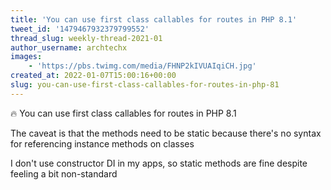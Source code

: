 ```yaml
---
title: 'You can use first class callables for routes in PHP 8.1'
tweet_id: '1479467932379799552'
thread_slug: weekly-thread-2021-01
author_username: archtechx
images:
    - 'https://pbs.twimg.com/media/FHNP2kIVUAIqiCH.jpg'
created_at: 2022-01-07T15:00:16+00:00
slug: you-can-use-first-class-callables-for-routes-in-php-81
---
```

🔥 You can use first class callables for routes in PHP 8.1

The caveat is that the methods need to be static because there's no syntax for referencing instance methods on classes

I don't use constructor DI in my apps, so static methods are fine despite feeling a bit non-standard